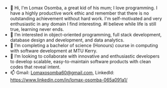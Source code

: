 - 👋 Hi, I'm Lomax Osomba, a great kid of his mum; I love programming. I have a highly productive work ethic and remember that there is no outstanding achievement without hard work. I'm self-motivated and very enthusiastic in any domain I find interesting.
     #I believe while life is still true, learning never ends. 
- 👀 I’m interested in object-oriented programming, full stack development, database design and development, and data analytics.
- 🌱 I’m completing a bachelor of science (Honours) course in computing with software development at MTU Kerry.
- 💞️ I’m looking to collaborate with innovative and enthusiastic developers to develop scalable, easy-to-maintain software products with clean codes that reveal intent.
- 📫 Gmail: Lomaxosomba60@gmail.com, LinkedId: https://www.linkedin.com/in/lomax-osomba-065a091a1/
  

<!---
LomaxOS/LomaxOS is a ✨ special ✨ repository because its `README.md` (this file) appears on your GitHub profile.
You can click the Preview link to take a look at your changes.
--->
